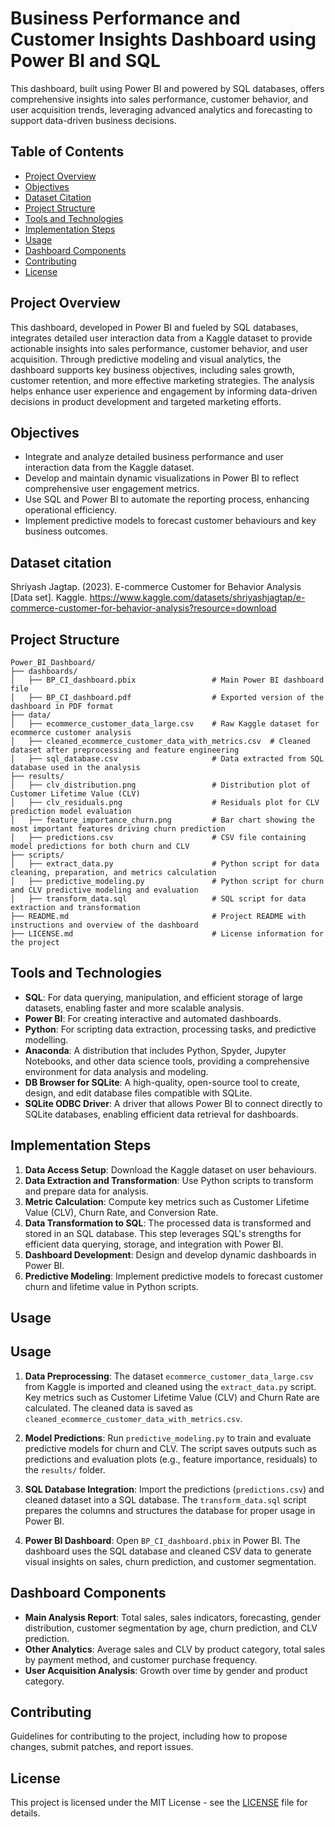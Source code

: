 # Business Performance and Customer Insights Dashboard using Power BI and SQL

This dashboard, built using Power BI and powered by SQL databases, offers comprehensive insights into sales performance, customer behavior, and user acquisition trends, leveraging advanced analytics and forecasting to support data-driven business decisions.

## Table of Contents

- [Project Overview](#project-overview)
- [Objectives](#objectives)
- [Dataset Citation](#dataset-citation)
- [Project Structure](#project-structure)
- [Tools and Technologies](#tools-and-technologies)
- [Implementation Steps](#implementation-steps)
- [Usage](#usage)
- [Dashboard Components](#dashboard-components)
- [Contributing](#contributing)
- [License](#license)

## Project Overview

This dashboard, developed in Power BI and fueled by SQL databases, integrates detailed user interaction data from a Kaggle dataset to provide actionable insights into sales performance, customer behavior, and user acquisition. Through predictive modeling and visual analytics, the dashboard supports key business objectives, including sales growth, customer retention, and more effective marketing strategies. The analysis helps enhance user experience and engagement by informing data-driven decisions in product development and targeted marketing efforts.

## Objectives

- Integrate and analyze detailed business performance and user interaction data from the Kaggle dataset.
- Develop and maintain dynamic visualizations in Power BI to reflect comprehensive user engagement metrics.
- Use SQL and Power BI to automate the reporting process, enhancing operational efficiency.
- Implement predictive models to forecast customer behaviours and key business outcomes.

## Dataset citation

Shriyash Jagtap. (2023). E-commerce Customer for Behavior Analysis [Data set]. Kaggle. https://www.kaggle.com/datasets/shriyashjagtap/e-commerce-customer-for-behavior-analysis?resource=download

## Project Structure

```plaintext
Power_BI_Dashboard/
├── dashboards/
│   ├── BP_CI_dashboard.pbix                 # Main Power BI dashboard file
│   ├── BP_CI_dashboard.pdf                  # Exported version of the dashboard in PDF format
├── data/
│   ├── ecommerce_customer_data_large.csv    # Raw Kaggle dataset for ecommerce customer analysis
│   ├── cleaned_ecommerce_customer_data_with_metrics.csv  # Cleaned dataset after preprocessing and feature engineering
│   ├── sql_database.csv                     # Data extracted from SQL database used in the analysis
├── results/
│   ├── clv_distribution.png                 # Distribution plot of Customer Lifetime Value (CLV) 
│   ├── clv_residuals.png                    # Residuals plot for CLV prediction model evaluation
│   ├── feature_importance_churn.png         # Bar chart showing the most important features driving churn prediction
│   ├── predictions.csv                      # CSV file containing model predictions for both churn and CLV
├── scripts/
│   ├── extract_data.py                      # Python script for data cleaning, preparation, and metrics calculation
│   ├── predictive_modeling.py               # Python script for churn and CLV predictive modeling and evaluation
│   ├── transform_data.sql                   # SQL script for data extraction and transformation
├── README.md                                # Project README with instructions and overview of the dashboard
├── LICENSE.md                               # License information for the project
```

## Tools and Technologies
- **SQL**: For data querying, manipulation, and efficient storage of large datasets, enabling faster and more scalable analysis.
- **Power BI**: For creating interactive and automated dashboards.
- **Python**: For scripting data extraction, processing tasks, and predictive modelling.
- **Anaconda**: A distribution that includes Python, Spyder, Jupyter Notebooks, and other data science tools, providing a comprehensive environment for data analysis and modeling.
- **DB Browser for SQLite**: A high-quality, open-source tool to create, design, and edit database files compatible with SQLite.
- **SQLite ODBC Driver**: A driver that allows Power BI to connect directly to SQLite databases, enabling efficient data retrieval for dashboards.

## Implementation Steps

1. **Data Access Setup**: Download the Kaggle dataset on user behaviours.
2. **Data Extraction and Transformation**: Use Python scripts to transform and prepare data for analysis.
3. **Metric Calculation**: Compute key metrics such as Customer Lifetime Value (CLV), Churn Rate, and Conversion Rate.
4. **Data Transformation to SQL**: The processed data is transformed and stored in an SQL database. This step leverages SQL's strengths for efficient data querying, storage, and integration with Power BI. 
5. **Dashboard Development**: Design and develop dynamic dashboards in Power BI.
6. **Predictive Modeling**: Implement predictive models to forecast customer churn and lifetime value in Python scripts.

## Usage

## Usage

1. **Data Preprocessing**:
   The dataset `ecommerce_customer_data_large.csv` from Kaggle is imported and cleaned using the `extract_data.py` script. Key metrics such as Customer Lifetime Value (CLV) and Churn Rate are calculated. The cleaned data is saved as `cleaned_ecommerce_customer_data_with_metrics.csv`.

2. **Model Predictions**:
   Run `predictive_modeling.py` to train and evaluate predictive models for churn and CLV. The script saves outputs such as predictions and evaluation plots (e.g., feature importance, residuals) to the `results/` folder.

3. **SQL Database Integration**:
   Import the predictions (`predictions.csv`) and cleaned dataset into a SQL database. The `transform_data.sql` script prepares the columns and structures the database for proper usage in Power BI.

4. **Power BI Dashboard**:
   Open `BP_CI_dashboard.pbix` in Power BI. The dashboard uses the SQL database and cleaned CSV data to generate visual insights on sales, churn prediction, and customer segmentation.

## Dashboard Components

- **Main Analysis Report**: Total sales, sales indicators, forecasting, gender distribution, customer segmentation by age, churn prediction, and CLV prediction.
- **Other Analytics**: Average sales and CLV by product category, total sales by payment method, and customer purchase frequency.
- **User Acquisition Analysis**: Growth over time by gender and product category.


## Contributing

Guidelines for contributing to the project, including how to propose changes, submit patches, and report issues.

## License

This project is licensed under the MIT License - see the [LICENSE](LICENSE.md) file for details.


